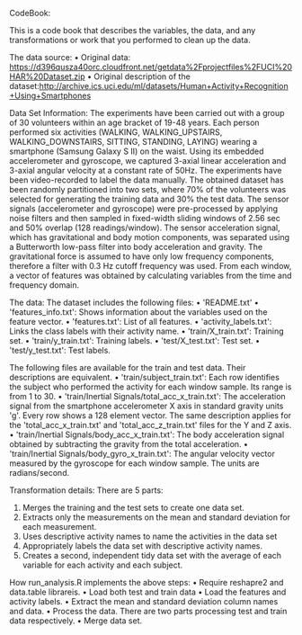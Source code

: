 CodeBook:

This is a code book that describes the variables, the data, and any transformations or work that you performed to clean up the data.

The data source:
•	Original data: https://d396qusza40orc.cloudfront.net/getdata%2Fprojectfiles%2FUCI%20HAR%20Dataset.zip
•	Original description of the dataset:http://archive.ics.uci.edu/ml/datasets/Human+Activity+Recognition+Using+Smartphones

Data Set Information:
The experiments have been carried out with a group of 30 volunteers within an age bracket of 19-48 years. Each person performed six 
activities (WALKING, WALKING_UPSTAIRS, WALKING_DOWNSTAIRS, SITTING, STANDING, LAYING) wearing a smartphone (Samsung Galaxy S II) on 
the waist. Using its embedded accelerometer and gyroscope, we captured 3-axial linear acceleration and 3-axial angular velocity at 
a constant rate of 50Hz. The experiments have been video-recorded to label the data manually. The obtained dataset has been randomly 
partitioned into two sets, where 70% of the volunteers was selected for generating the training data and 30% the test data.
The sensor signals (accelerometer and gyroscope) were pre-processed by applying noise filters and then sampled in fixed-width sliding 
windows of 2.56 sec and 50% overlap (128 readings/window). The sensor acceleration signal, which has gravitational and body motion 
components, was separated using a Butterworth low-pass filter into body acceleration and gravity. The gravitational force is assumed 
to have only low frequency components, therefore a filter with 0.3 Hz cutoff frequency was used. From each window, a vector of 
features was obtained by calculating variables from the time and frequency domain.

The data:
The dataset includes the following files:
•	'README.txt'
•	'features_info.txt': Shows information about the variables used on the feature vector.
•	'features.txt': List of all features.
•	'activity_labels.txt': Links the class labels with their activity name.
•	'train/X_train.txt': Training set.
•	'train/y_train.txt': Training labels.
•	'test/X_test.txt': Test set.
•	'test/y_test.txt': Test labels.

The following files are available for the train and test data. Their descriptions are equivalent.
•	'train/subject_train.txt': Each row identifies the subject who performed the activity for each window sample. Its range is from 
   1 to 30.
•	'train/Inertial Signals/total_acc_x_train.txt': The acceleration signal from the smartphone accelerometer X axis in standard gravity 
   units 'g'. Every row shows a 128 element vector. The same description applies for the 'total_acc_x_train.txt' and 
   'total_acc_z_train.txt' files for the Y and Z axis.
•	'train/Inertial Signals/body_acc_x_train.txt': The body acceleration signal obtained by subtracting the gravity from the total acceleration.
•	'train/Inertial Signals/body_gyro_x_train.txt': The angular velocity vector measured by the gyroscope for each window sample. The units 
   are radians/second.


Transformation details:
There are 5 parts:
1.	Merges the training and the test sets to create one data set.
2.	Extracts only the measurements on the mean and standard deviation for each measurement.
3.	Uses descriptive activity names to name the activities in the data set
4.	Appropriately labels the data set with descriptive activity names.
5.	Creates a second, independent tidy data set with the average of each variable for each activity and each subject.

How run_analysis.R implements the above steps:
•	Require reshapre2 and data.table librareis.
•	Load both test and train data
•	Load the features and activity labels.
•	Extract the mean and standard deviation column names and data.
•	Process the data. There are two parts processing test and train data respectively.
•	Merge data set.
